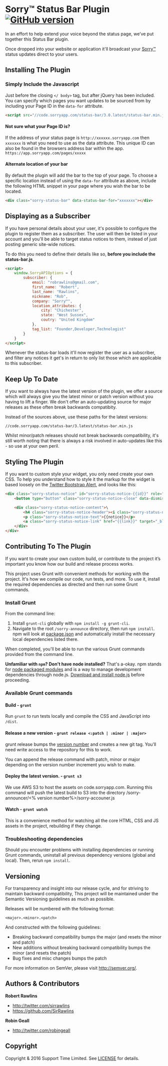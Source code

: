 # Sorry&#8482; Status Bar Plugin [![GitHub version](https://badge.fury.io/gh/supporttime%2Fstatus-bar.svg)](http://badge.fury.io/for/gh/supporttime/status-bar)

In an effort to help extend your voice beyond the status page, we’ve put together this Status Bar plugin. 

Once dropped into your website or application it'll broadcast your [Sorry&#8482;](http://www.sorryapp.com) status updates direct to your users.

## Installing The Plugin

### Simply Include the Javascript 

Just before the closing ```</ body>``` tag, but after jQuery has been included. You can specify which pages you want updates to be sourced from by including your Page ID in the `data-for` attribute.

```html
<script src="//code.sorryapp.com/status-bar/3.0.latest/status-bar.min.js" data-for="xxxxxxx"></script>
```

#### Not sure what your Page ID is?

If the address of your status page is ```http://xxxxxx.sorryapp.com``` then ```xxxxxxx``` is what you need to use as the data attribute. This unique ID can also be found in the browsers address bar within the app. ```https://app.sorryapp.com/pages/xxxxx```

#### Alternate location of your bar

By default the plugin will add the bar to the top of your page. To choose a specific location instead of using the ```data-for``` attribute as above, include the following HTML snippet in your page where you wish the bar to be located.

```html
<div class="sorry-status-bar" data-status-bar-for="xxxxxxx"></div>
```

## Displaying as a Subscriber

If you have personal details about your user, it's possible to configure the plugin to register them as a subscriber. The user will then be listed in your account and you'll be able to target status notices to them, instead of just posting generic site-wide notices.

To do this you need to define their details like so, **before you include the status-bar.js**.

```html
<script>
	window.SorryAPIOptions = {
		subscriber: {
			email: "robrawlins@gmail.com",
			first_name: "Robert",
			last_name: "Rawlins",
			nickname: "Rob",
			company: "Sorry™",
			location_attributes: {
				city: "Chichester",
				state: "West Sussex",
				coutry: "United Kingdom"
			},
			tag_list: "Founder,Developer,Technologist"
		}
	}
</script>
```

Whenever the status-bar loads it'll now register the user as a subscriber, and filter any notices it get's in return to only list those which are applicable to this subscriber.

## Keep Up To Date

If you want to always have the latest version of the plugin, we offer a source which will always give you the latest minor or patch version without you having to lift a finger. We don't offer an auto-updating source for major releases as these often break backwards compatibity.

Instead of the sources above, use these paths for the latest versions:

	//code.sorryapp.com/status-bar/3.latest/status-bar.min.js

Whilst minor/patch releases should not break backwards compatibility, it's still worth noting that there is always a risk involved in auto-updates like this - so use at your own peril.

## Styling The Plugin

If you want to custom style your widget, you only need create your own CSS. To help you understand how to style it the markup for the widget is based loosely on the [Twitter Bootstrap Alert](http://getbootstrap.com/components/#alerts), and looks like this:

```html
<div class="sorry-status-notice" id="sorry-status-notice-{{id}}" role="alert">
	<button type="button" class="sorry-status-notice-close" data-dismiss="status-notice" aria-hidden="true"><i class="sorry-status-notice-icon sorry-status-notice-icon-times-circle"></i></button>

	<div class="sorry-status-notice-content">\
		<h4 class="sorry-status-notice-header"><i class="sorry-status-notice-icon sorry-status-notice-icon-bullhorn"></i> Ongoing</h4>
		<p class="sorry-status-notice-text">{{notice}}</p>
		<a class="sorry-status-notice-link" href="{{link}}" target="_blank" title="Visit our Status Page for more information.">More &#8594;</a>
	</div>
</div>
```

## Contributing To The Plugin

If you want to create your own custom build, or contribute to the project it’s important you know how our build and release process works.

This project uses Grunt with convenient methods for working with the project. It's how we compile our code, run tests, and more. To use it, install the required dependencies as directed and then run some Grunt commands.

### Install Grunt

From the command line:

1. Install `grunt-cli` globally with `npm install -g grunt-cli`.
2. Navigate to the root `/sorry-announce` directory, then run `npm install`. npm will look at [package.json](package.json) and automatically install the necessary local dependencies listed there.

When completed, you'll be able to run the various Grunt commands provided from the command line.

**Unfamiliar with `npm`? Don't have node installed?** That's a-okay. npm stands for [node packaged modules](http://npmjs.org/) and is a way to manage development dependencies through node.js. [Download and install node.js](http://nodejs.org/download/) before proceeding.

### Available Grunt commands

#### Build - `grunt`
Run `grunt` to run tests locally and compile the CSS and JavaScript into `/dist`.

#### Release a new version - `grunt release <:patch | :minor | :major>`
grunt release bumps the [version number](#versioning) and creates a new git tag. You’ll need write access to the repository for this to work.

You can append the release command with patch, minor or major depending on the version number increment you wish to make.

#### Deploy the latest version. - `grunt s3`
We use AWS S3 to host the assets on code.sorryapp.com. Running this command will push the latest build to S3 into the directory /sorry-announcer/<% version number%>/sorry-accouner.js

#### Watch - `grunt watch`
This is a convenience method for watching all the core HTML, CSS and JS assets in the project, rebuilding if they change.

### Troubleshooting dependencies

Should you encounter problems with installing dependencies or running Grunt commands, uninstall all previous dependency versions (global and local). Then, rerun `npm install`.

## Versioning

For transparency and insight into our release cycle, and for striving to maintain backward compatibility, This project will be maintained under the Semantic Versioning guidelines as much as possible.

Releases will be numbered with the following format:

`<major>.<minor>.<patch>`

And constructed with the following guidelines:

* Breaking backward compatibility bumps the major (and resets the minor and patch)
* New additions without breaking backward compatibility bumps the minor (and resets the patch)
* Bug fixes and misc changes bumps the patch

For more information on SemVer, please visit <http://semver.org/>.

## Authors & Contributors

**Robert Rawlins**

+ <http://twitter.com/sirrawlins>
+ <https://github.com/SirRawlins>

**Robin Geall**

+ <http://twitter.com/robingeall>

## Copyright

Copyright & 2016 Support Time Limited. See [LICENSE](LICENSE) for details.
